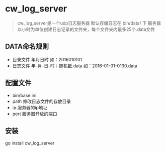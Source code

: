 # cw_log_server
> cw_log_server是一个udp日志服务器
> 默认存储日志在 bin/data/ 下
> 服务器以小时为单位创建日志记录的文件夹，每个文件夹内最多25个.data文件

## DATA命名规则
- 目录文件 年月日时 如：2016010101
- 日志文件 年-月-日-时＋随机数.data 如：2016-01-01-0130.data

## 配置文件
- bin/base.ini
- path 修改日志文件的存放目录
- ip 服务器的ip地址
- port 服务器开放的端口

## 安装
go install cw_log_server
